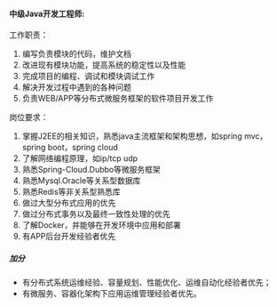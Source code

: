 #### 中级Java开发工程师:

工作职责：

1. 编写负责模块的代码，维护文档
1. 改进现有模块功能，提高系统的稳定性以及性能
1. 完成项目的编程、调试和模块调试工作
1. 解决开发过程中遇到的各种问题
1. 负责WEB/APP等分布式微服务框架的软件项目开发工作

岗位要求：
1. 掌握J2EE的相关知识，熟悉java主流框架和架构思想，如spring mvc，spring boot，spring cloud
1. 了解网络编程原理，如ip/tcp udp
1. 熟悉Spring-Cloud.Dubbo等微服务框架
1. 熟悉Mysql.Oracle等关系型数据库
1. 熟悉Redis等非关系型熟悉库
1. 做过大型分布式应用的优先
1. 做过分布式事务以及最终一致性处理的优先
1. 了解Docker，并能够在开发环境中应用和部署
1. 有APP后台开发经验者优先

##### 加分

* 有分布式系统运维经验、容量规划、性能优化、运维自动化经验者优先；
* 有微服务、容器化架构下应用运维管理经验者优先。
